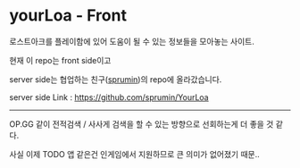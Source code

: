 # yourLoa - Front

로스트아크를 플레이함에 있어 도움이 될 수 있는 정보들을 모아놓는 사이트.

현재 이 repo는 front side이고

server side는 협업하는 친구([sprumin](https://github.com/sprumin))의 repo에 올라갔습니다.

server side Link : https://github.com/sprumin/YourLoa

------

OP.GG 같이 전적검색 / 사사게 검색을 할 수 있는 방향으로 선회하는게 더 좋을 것 같다.

사실 이제 TODO 앱 같은건 인게임에서 지원하므로 큰 의미가 없어졌기 때문..
